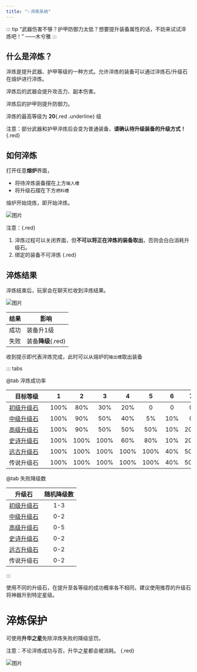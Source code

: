 ```yaml
---
title: "✨淬炼系统"
---
```


::: tip “武器伤害不够？护甲防御力太低？想要提升装备属性的话，不妨来试试淬炼吧！”
——木兮雅
:::

## 什么是淬炼？

淬炼是提升武器、护甲等级的一种方式。允许淬炼的装备可以通过淬炼石/升级石在熔炉进行淬炼。

淬炼后的武器会提升攻击力、副本伤害。

淬炼后的护甲则提升防御力。

淬炼的最高等级为 **20**{.red .underline} 级

注意：部分武器和护甲淬炼后会变为普通装备，**请确认待升级装备的升级方式！**
{.red}

## 如何淬炼

打开任意**熔炉**界面，
+ 将待淬炼装备摆在上方`输入槽`
+ 将升级石摆在下方`燃料槽`

熔炉开始烧炼，即开始淬炼。

![图片](https://pic.imgdb.cn/item/66583352d9c307b7e9579102.webp)

注意：{.red}
1. 淬炼过程可以关闭界面，但**不可以将正在淬炼的装备取出**，否则会白白消耗升级石。
2. 绑定的装备不可淬炼
{.red}

## 淬炼结果

淬炼结束后，玩家会在聊天栏收到淬炼结果。

![图片](https://pic.imgdb.cn/item/66583352d9c307b7e9579132.webp)

| 结果 | 影响 |
| --- | --- |
| 成功 | 装备升1级 |
| 失败 | 装备**降级**{.red} |

收到提示即代表淬炼完成，此时可以从熔炉的`输出槽`取出装备

::: tabs

@tab 淬炼成功率

| 目标等级　　　　　<br> |   1  |   2  |   3  |   4  |   5  |   6  |   7  |   8  |   9  |  10  |  11  |  12  |  13  |  14  |  15  |  16  |  17  |  18  |  19  |  20  |
| -------------------- |:----:|:----:|:----:|:----:|:----:|:----:|:----:|:----:|:----:|:----:|:----:|:----:|:----:|:----:|:----:|:----:|:----:|:----:|:----:|:----:|
| [初级升级石](table/forge/upgrade/初级升级石.md)            | 100% |  80% |  30% |  20% |   0  |   0  |   0  |   0  |   0  |   0  |   0  |   0  |   0  |   0  |   0  |   0  |   0  |   0  |   0  |   0  |
| [中级升级石](table/forge/upgrade/中级升级石.md)            | 100% |  90% |  50% |  40% |   5% |  10% |   0  |   0  |   0  |   0  |   0  |   0  |   0  |   0  |   0  |   0  |   0  |   0  |   0  |   0  |
| [高级升级石](table/forge/upgrade/高级升级石.md)            | 100% |  90% |  50% |  50% |  50% |  10% |  20% |  10% |   0  |   0  |   0  |   0  |   0  |   0  |   0  |   0  |   0  |   0  |   0  |   0  |
| [史诗升级石](table/forge/upgrade/史诗升级石.md)            | 100% | 100% | 100% |  60% |  80% |  10% |  20% |  30% |  40% |  30% |  10% |  10% |  10% |  10% |  10% |  10% |   5% |   5% |   5% |   1% |
| [远古升级石](table/forge/upgrade/远古升级石.md)            | 100% | 100% | 100% | 100% | 100% |  40% |  50% |  10% |  12% |  30% |  10% |  10% |  10% |  10% |  10% |   5% |   5% |   5% |   5% |   2% |
| 传说升级石                                                | 100% | 100% | 100% | 100% | 100% |  40% |  50% |  10% |  12% |  30% |  15% |  15% |  15% |  15% |  15% |   6% |   7% |   6% |   6% |   8% |

@tab 失败降级数

| 升级石 | 随机降级数 |
|:------:|:---------:|
| [初级升级石](table/forge/upgrade/初级升级石.md) | 1-3 |
| [中级升级石](table/forge/upgrade/中级升级石.md) | 0-2 |
| [高级升级石](table/forge/upgrade/高级升级石.md) | 0-5 |
| [史诗升级石](table/forge/upgrade/史诗升级石.md) | 0-2 |
| [远古升级石](table/forge/upgrade/远古升级石.md) | 0-2 |
| 传说升级石 | 0-2 |

:::

使用不同的升级石，在提升至各等级的成功概率各不相同，建议使用推荐的升级石将神器升到特定星级。

# 淬炼保护

可使用**升华之星**免除淬炼失败的降级惩罚。

注意：不论淬炼成功与否，升华之星都会被消耗。
{.red}

![图片](https://pic.imgdb.cn/item/66583352d9c307b7e95791c7.webp)
